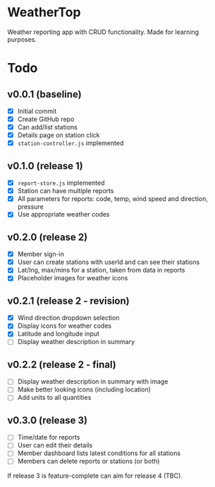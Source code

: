 # WeatherTop

Weather reporting app with CRUD functionality.
Made for learning purposes.

# Todo

## v0.0.1 (baseline)

- [x] Initial commit
- [x] Create GitHub repo
- [x] Can add/list stations
- [x] Details page on station click
- [x] `station-controller.js` implemented

## v0.1.0 (release 1)

- [x] `report-store.js` implemented
- [x] Station can have multiple reports
- [x] All parameters for reports: code, temp, wind speed and direction, pressure
- [x] Use appropriate weather codes

## v0.2.0 (release 2)

- [x] Member sign-in
- [x] User can create stations with userId and can see their stations
- [x] Lat/lng, max/mins for a station, taken from data in reports
- [x] Placeholder images for weather icons

## v0.2.1 (release 2 - revision)

- [x] Wind direction dropdown selection
- [x] Display icons for weather codes
- [x] Latitude and longitude input
- [ ] Display weather description in summary

## v0.2.2 (release 2 - final)

- [ ] Display weather description in summary with image
- [ ] Make better looking icons (including location)
- [ ] Add units to all quantities

## v0.3.0 (release 3)

- [ ] Time/date for reports
- [ ] User can edit their details
- [ ] Member dashboard lists latest conditions for all stations
- [ ] Members can delete reports or stations (or both)

If release 3 is feature-complete can aim for release 4 (TBC).
